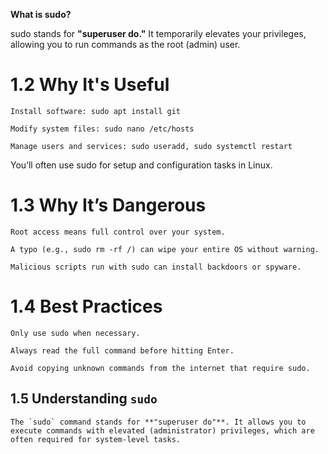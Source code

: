 **What is sudo?**

sudo stands for **"superuser do."** It temporarily elevates your privileges, allowing you to run commands as the root (admin) user.

# 1.2 Why It's Useful

    Install software: sudo apt install git

    Modify system files: sudo nano /etc/hosts

    Manage users and services: sudo useradd, sudo systemctl restart

You’ll often use sudo for setup and configuration tasks in Linux.

# 1.3 Why It’s Dangerous

    Root access means full control over your system.

    A typo (e.g., sudo rm -rf /) can wipe your entire OS without warning.

    Malicious scripts run with sudo can install backdoors or spyware.

# 1.4 Best Practices

    Only use sudo when necessary.

    Always read the full command before hitting Enter.

    Avoid copying unknown commands from the internet that require sudo.

## 1.5 Understanding `sudo`

    The `sudo` command stands for **"superuser do"**. It allows you to execute commands with elevated (administrator) privileges, which are often required for system-level tasks.